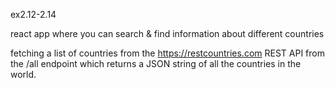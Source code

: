 ex2.12-2.14

react app where you can search & find information about different countries

fetching a list of countries from the https://restcountries.com REST API
from the /all endpoint which returns a JSON string of all the countries in the world.